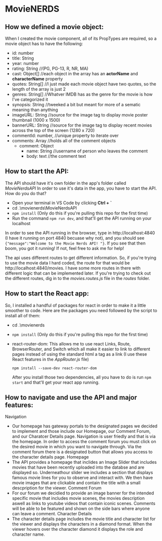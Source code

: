 # MovieNERDS

## How we defined a movie object:
When I created the movie component, all of its PropTypes are required, so a movie object has to have the following:
- id: number
- title: String
- year: number
- rating: String //(PG, PG-13, R, NR, MA)
- cast: Object[] //each object in the array has an **actorName** and **characterName** property
- quotes: String[] //I just made each movie object have two quotes, so the length of the array is just 2
- genres: String[] //Whatver IMDB has as the genre for the movie is how I've categorized it
- synopsis: String //tweeked a bit but meant for more of a sematic meaning than anything
- imageURL: String //source for the image tag to display movie poster thumbnail (1000 x 1500)
- bannerURL: String //source for the image tag to display recent movies across the top of the screen (1280 x 720)
- commentId: number, //unique property to iterate over
- comments: Array //holds all of the comment objects
  - comment: Object
    - name: String //username of person who leaves the comment
    - body: text //the comment text

## How to start the API:
The API should have it's own folder in the app's folder called _MovieNerdsAPI_
In order to use it's data in the app, you have to start the API.
How do you do that? 
- Open your terminal in VS Code by clicking **Ctrl + \`**
- cd .\movienerds\MovieNerdsAPI
- ```npm install``` (Only do this if you're pulling this repo for the first time)
- Run the command ```npm run dev```, and that'll get the API running on your localhost

In order to see the API running in the browser, type in http://localhost:4840 (I have it running on port 4840 becuase why not),
and you should see ```{"message":"Welcome to the Movie Nerds API! "}```. If you see that then boom, you got it running! If not, feel free to ask me for help!

The api uses different routes to get different information. So, if you're trying to use the movie data I hard coded, the route for that would be http://localhost:4840/movies. 
I have some more routes in there with different logic that can be implemented later. If you're trying to check out the different routes, dig in to the _movies.routes.js_ file in the _routes_ folder.

## How to start the React app:
So, I installed a handful of packages for react in order to make it a little smoother to code. Here are the packages you need followed by the script to install all of them:
- cd .\movienerds
-  ```npm install``` (Only do this if you're pulling this repo for the first time)
- react-router-dom: This allows me to use react Links, Route, BrowserRouter, and Switch which all make it easier to link to different pages instead of using the standard html a tag as a link (I use these React features in the _AppRouter.js_ file)
  ```
  npm install --save-dev react-router-dom
  ```
  
  After you install those two dependencies, all you have to do is run ```npm start``` and that'll get your react app running.
  
## How to navigate and use the API and major features:
Navigation
- Our homepage has gateway portals to the designated pages we decided to implement and those include our Homepage, our Comment Forum,    and our Charatcer Details page.
Navigation is user friedly and that is via the homepage. In order to access the comment forum you must click on the desired movie in     which you want to navigate through. Via the comment forum there is a designated button that allows you access to the character details   page.
Homepage
- The API provides a homepage that inclides an Image Slider that includes movies that have been recently uploaded into the databse and   are displayed so. Underneathour slider we includes a section that displays famous movie lines for you to observe and interact with. We   then have movie images that are clickable and contain the title with a small descpription for the viewer.
Comment Forum
- For our forum we decidied to provide an image banner for the intended specific movie that includes movie scenes, the movies            description aswell as links to youtube videos that contain iconic scenes. Comments will be able to be featured and shown on the side     bars where anyone can leave a comment.
Character Details 
- The character details page includes the movie title and character list for the viewer and displays the characters in a diamond format. When the viewer hovers over the character diamond it displays the role and character name. 

